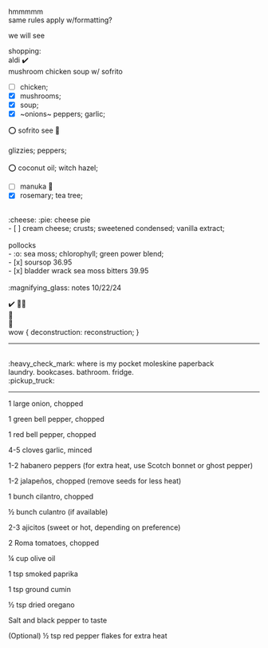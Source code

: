 hmmmmm  
same rules apply w/formatting?

we will see  

shopping:  
aldi :heavy_check_mark: <br>
mushroom chicken soup w/ sofrito
- [ ] chicken;
- [x] mushrooms;
- [x] soup;
- [x] ~onions~ peppers; garlic;

:o: sofrito see :arrow_down_small: <br><br>
glizzies; peppers;<br><br>
:o: coconut oil; witch hazel;
<br>
- [ ] manuka :honey_pot:
- [x] rosemary; tea tree;<br>
<br>
:cheese: :pie: cheese pie<br>
- [ ] cream cheese; crusts; sweetened condensed; vanilla extract;
<br><br>
pollocks <br>
- :o: sea moss; chlorophyll; green power blend;<br>
- [x] soursop 36.95<br>
- [x] bladder wrack sea moss bitters 39.95
<br><br>
:magnifying_glass: notes 10/22/24 

:heavy_check_mark: :lotus_position_man:<br>
:book:<br>
:white_heart:<br>
wow { deconstruction: reconstruction; }<br>
<hr><br>
:heavy_check_mark: where is my pocket moleskine paperback <br>
laundry. bookcases. bathroom. fridge. <br>
:pickup_truck: <br>
<hr>
1 large onion, chopped

1 green bell pepper, chopped

1 red bell pepper, chopped

4-5 cloves garlic, minced

1-2 habanero peppers (for extra heat, use Scotch bonnet or ghost pepper)

1-2 jalapeños, chopped (remove seeds for less heat)

1 bunch cilantro, chopped

½ bunch culantro (if available)

2-3 ajicitos (sweet or hot, depending on preference)

2 Roma tomatoes, chopped

¼ cup olive oil

1 tsp smoked paprika

1 tsp ground cumin

½ tsp dried oregano

Salt and black pepper to taste

(Optional) ½ tsp red pepper flakes for extra heat


